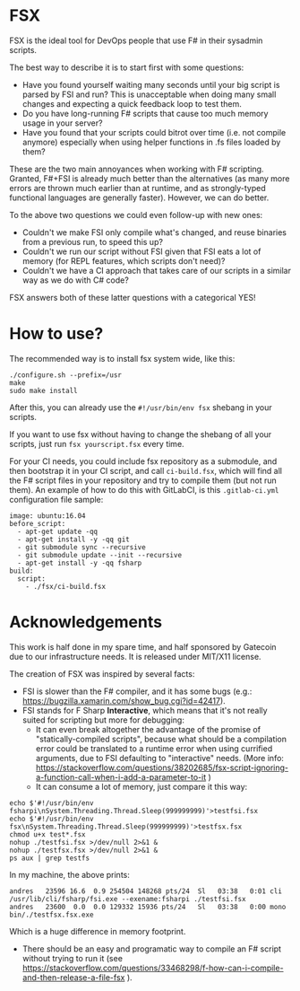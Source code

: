 # FSX

FSX is the ideal tool for DevOps people that use F# in their sysadmin scripts.

The best way to describe it is to start first with some questions:
* Have you found yourself waiting many seconds until your big script is parsed by FSI and run? This is unacceptable when doing many small changes and expecting a quick feedback loop to test them.
* Do you have long-running F# scripts that cause too much memory usage in your server?
* Have you found that your scripts could bitrot over time (i.e. not compile anymore) especially when using helper functions in .fs files loaded by them?

These are the two main annoyances when working with F# scripting. Granted, F#+FSI is already much better than the alternatives (as many more errors are thrown much earlier than at runtime, and as strongly-typed functional languages are generally faster). However, we can do better.

To the above two questions we could even follow-up with new ones:
* Couldn't we make FSI only compile what's changed, and reuse binaries from a previous run, to speed this up?
* Couldn't we run our script without FSI given that FSI eats a lot of memory (for REPL features, which scripts don't need)?
* Couldn't we have a CI approach that takes care of our scripts in a similar way as we do with C# code?

FSX answers both of these latter questions with a categorical YES!

# How to use?

The recommended way is to install fsx system wide, like this:

```
./configure.sh --prefix=/usr
make
sudo make install
```

After this, you can already use the `#!/usr/bin/env fsx` shebang in your scripts.

If you want to use fsx without having to change the shebang of all your scripts, just
run `fsx yourscript.fsx` every time.

For your CI needs, you could include fsx repository as a submodule, and then bootstrap it in your CI script, and call `ci-build.fsx`, which will find all the F# script files in your repository and try to compile them (but not run them). An example of how to do this with GitLabCI, is this `.gitlab-ci.yml` configuration file sample:

```
image: ubuntu:16.04
before_script:
  - apt-get update -qq
  - apt-get install -y -qq git
  - git submodule sync --recursive
  - git submodule update --init --recursive
  - apt-get install -y -qq fsharp
build:
  script:
    - ./fsx/ci-build.fsx
```

# Acknowledgements
This work is half done in my spare time, and half sponsored by Gatecoin due to our infrastructure needs. It is released under MIT/X11 license.

The creation of FSX was inspired by several facts:
* FSI is slower than the F# compiler, and it has some bugs (e.g.: https://bugzilla.xamarin.com/show_bug.cgi?id=42417).
* FSI stands for F Sharp **Interactive**, which means that it's not really suited for scripting but more for debugging:
  * It can even break altogether the advantage of the promise of "statically-compiled scripts", because what should be a compilation error could be translated to a runtime error when using currified arguments, due to FSI defaulting to "interactive" needs. (More info: https://stackoverflow.com/questions/38202685/fsx-script-ignoring-a-function-call-when-i-add-a-parameter-to-it )
  * It can consume a lot of memory, just compare it this way:

```
echo $'#!/usr/bin/env fsharpi\nSystem.Threading.Thread.Sleep(999999999)'>testfsi.fsx
echo $'#!/usr/bin/env fsx\nSystem.Threading.Thread.Sleep(999999999)'>testfsx.fsx
chmod u+x test*.fsx
nohup ./testfsi.fsx >/dev/null 2>&1 &
nohup ./testfsx.fsx >/dev/null 2>&1 &
ps aux | grep testfs
```

In my machine, the above prints:
```
andres   23596 16.6  0.9 254504 148268 pts/24  Sl   03:38   0:01 cli /usr/lib/cli/fsharp/fsi.exe --exename:fsharpi ./testfsi.fsx
andres   23600  0.0  0.0 129332 15936 pts/24   Sl   03:38   0:00 mono bin/./testfsx.fsx.exe
```

Which is a huge difference in memory footprint.

* There should be an easy and programatic way to compile an F# script without trying to run it (see https://stackoverflow.com/questions/33468298/f-how-can-i-compile-and-then-release-a-file-fsx ).
